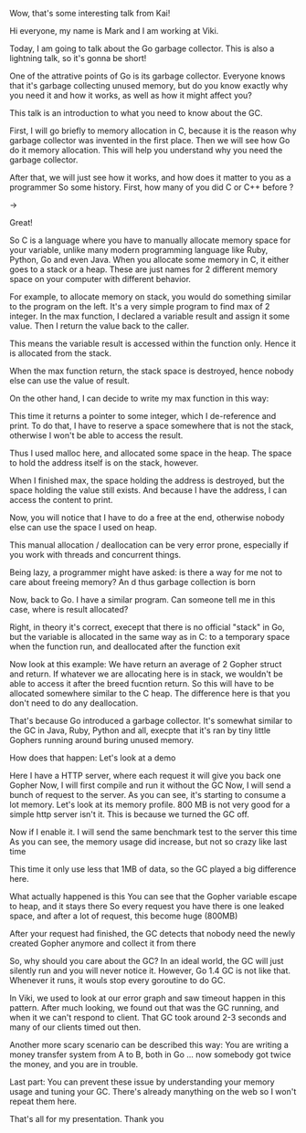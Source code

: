 Wow, that's some interesting talk from Kai!

Hi everyone, my name is Mark and I am working at Viki.

Today, I am going to talk about the Go garbage collector. This is also a lightning talk, so it's gonna be short!
 
One of the attrative points of Go is its garbage collector. Everyone knows that it's garbage collecting unused memory, but do you know exactly why you need it and how it works, as well as how it might affect you?

This talk is an introduction to what you need to know about the GC.

First, I will go briefly to memory allocation in C, because it is the reason why garbage collector was invented in the first place. Then we will see how Go do it memory allocation. This will help you understand why you need the garbage collector.

After that, we will just see how it works, and how does it matter to you as a programmer
So some history. First, how many of you did C or C++ before ?

->

Great!

So C is a language where you have to manually allocate memory space for your variable, unlike many modern programming language like Ruby, Python, Go and even Java. When you allocate some memory in C, it either goes to a stack or a heap. These are just names for 2 different memory space on your computer with different behavior.

For example, to allocate memory on stack, you would do something similar to the program on the left. It's a very simple program to find max of 2 integer. In the max function, I declared a variable result and assign it some value. Then I return the value back to the caller.

This means the variable result is accessed within the function only. Hence it is allocated from the stack.

When the max function return, the stack space is destroyed, hence nobody else can use the value of result.

On the other hand, I can decide to write my max function in this way:

This time it returns a pointer to some integer, which I de-reference and print. To do that, I have to reserve a space somewhere that is not the stack, otherwise I won't be able to access the result.

Thus I used malloc here, and allocated some space in the heap. The space to hold the address itself is on the stack, however.

When I finished max, the space holding the address is destroyed, but the space holding the value still exists. And because I have the address, I can access the content to print.

Now, you will notice that I have to do a free at the end, otherwise nobody else can use the space I used on heap.

This manual allocation / deallocation can be very error prone, especially if you work with threads and concurrent things.

Being lazy, a programmer might have asked: is there a way for me not to care about freeing memory? An d thus garbage collection is born

Now, back to Go. I have a similar program.
Can someone tell me in this case, where is result allocated?


Right, in theory it's correct, execept that there is no official "stack" in Go, but the variable is allocated in the same way as in C: to a temporary space when the function run, and deallocated after the function exit

Now look at this example: We have return an average of 2 Gopher struct and return. If whatever we are allocating here is in stack, we wouldn't be able to access it after the breed fucntion return. So this will have to be allocated somewhere similar to the C heap. The difference here is that you don't need to do any deallocation.

That's because Go introduced a garbage collector. It's somewhat similar to the GC in Java, Ruby, Python and all, execpte that it's ran by tiny little Gophers running around buring unused memory.

How does that happen: Let's look at a demo

Here I have a HTTP server, where each request it will give you back one Gopher
Now, I will first compile and run it without the GC
Now, I will send a bunch of request to the server.
As you can see, it's starting to consume a lot memory. Let's look at its memory profile.
800 MB is not very good for a simple http server isn't it. This is because we turned the GC off.

Now if I enable it.
I will send the same benchmark test to the server this time
As you can see, the memory usage did increase, but not so crazy like last time

This time it only use less that 1MB of data, so the GC played a big difference here.

What actually happened is this
<Run the compiler with gcflags=-m>
You can see that the Gopher variable escape to heap, and it stays there
So every request you have there is one leaked space, and after a lot of request, this become huge (800MB)

After your request had finished, the GC detects that nobody need the newly created Gopher anymore and collect it from there

So, why should you care about the GC?
In an ideal world, the GC will just silently run and you will never notice it. However, Go 1.4 GC is not like that. Whenever it runs, it wouls stop every goroutine to do GC.

In Viki, we used to look at our error graph and saw timeout happen in this pattern.
After much looking, we found out that was the GC running, and when it we can't respond to client. That GC took around 2-3 seconds and many of our clients timed out then.

Another more scary scenario can be described this way:
You are writing a money transfer system from A to B, both in Go
...
now somebody got twice the money, and you are in trouble.

Last part: You can prevent these issue by understanding your memory usage and tuning your GC. There's already manything on the web so I won't repeat them here.

That's all for my presentation. Thank you